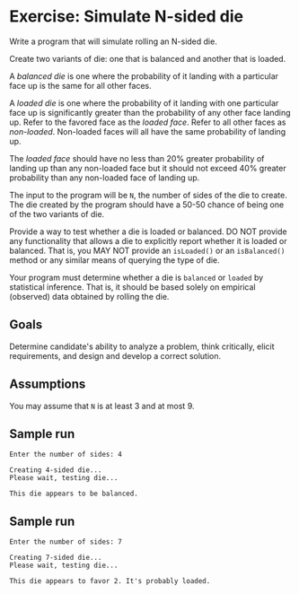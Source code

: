 Exercise: Simulate N-sided die
==============================

Write a program that will simulate rolling an N-sided die.

Create two variants of die: one that is balanced and another that is loaded.

A _balanced die_ is one where the probability of it landing with a
particular face up is the same for all other faces.

A _loaded die_ is one where the probability of it landing with one particular
face up is significantly greater than the probability of any other face landing
up. Refer to the favored face as the _loaded face_. Refer to all other faces
as _non-loaded_. Non-loaded faces will all have the same probability of landing up.

The _loaded face_ should have no less than 20% greater probability of landing
up than any non-loaded face but it should not exceed 40% greater probability
than any non-loaded face of landing up.

The input to the program will be `N`, the number of sides of the die to
create. The die created by the program should have a 50-50 chance of being
one of the two variants of die.

Provide a way to test whether a die is loaded or balanced. DO NOT provide
any functionality that allows a die to explicitly report whether it is
loaded or balanced. That is, you MAY NOT provide an `isLoaded()` or an
`isBalanced()` method or any similar means of querying the type of die.

Your program must determine whether a die is `balanced` or `loaded` by
statistical inference. That is, it should be based solely on empirical
(observed) data obtained by rolling the die.

Goals
-----

Determine candidate's ability to analyze a problem, think critically,
elicit requirements, and design and develop a correct solution.

Assumptions
-----------

You may assume that `N` is at least 3 and at most 9.

Sample run
----------

    Enter the number of sides: 4

    Creating 4-sided die...
    Please wait, testing die...

    This die appears to be balanced.

Sample run
----------

    Enter the number of sides: 7

    Creating 7-sided die...
    Please wait, testing die...

    This die appears to favor 2. It's probably loaded.
